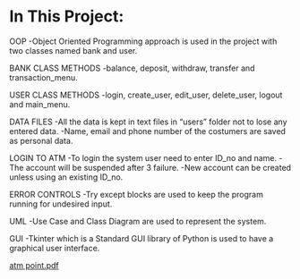   In This Project:
=================================================================================================
OOP
	-Object Oriented Programming approach is used in the project with two classes named bank and user.

BANK CLASS METHODS
	-balance, deposit, withdraw, transfer and transaction_menu.

USER CLASS METHODS
	-login, create_user, edit_user, delete_user, logout and main_menu.

DATA FILES
	-All the data is kept in text files in “users” folder not to lose any entered data.
	-Name, email and phone number of the costumers are saved as personal data.

LOGIN TO ATM
	-To login the system user need to enter ID_no and name.
	-The account will be suspended after 3 failure.
	-New account can be created unless using an existing ID_no.

ERROR CONTROLS
	-Try except blocks are used to keep the program running for undesired input.

UML
	-Use Case and Class Diagram are used to represent the system.

GUI
	-Tkinter which is a Standard GUI library of Python is used to have a graphical user interface.
	
	
[atm point.pdf](https://github.com/semihPy/ATM-project/files/6072120/atm.point.pdf)

